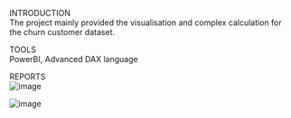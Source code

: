 INTRODUCTION  
The project mainly provided the visualisation and complex calculation for the churn customer dataset.   

TOOLS  
PowerBI, Advanced DAX language  

REPORTS  
![image](https://github.com/user-attachments/assets/f2e5f612-074e-44ce-b6ae-65e8616a84b1)

![image](https://github.com/user-attachments/assets/300c7670-9279-457b-a104-b582d3f974a9)
